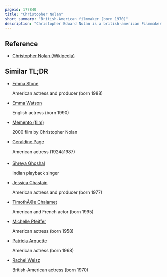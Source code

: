 ```yaml
---
pageid: 177840
title: "Christopher Nolan"
short_summary: "British-American filmmaker (born 1970)"
description: "Christopher Edward Nolan is a british-american Filmmaker. Nolan is known for his Hollywood Blockbusters with complex Storytelling. He has received many Awards including Nominations for eight Academy Awards and his Films have grossed more than 6 billion worldwide ranking him among the highest-grossing Directors. In 2015 he was listed by Time as one of the 100 most influential People in the World and in 2024 he was honoured with a british Film Institute Fellowship."
---
```


## Reference

- [Christopher Nolan (Wikipedia)](https://en.wikipedia.org/?curid=177840)

## Similar TL;DR

- [Emma Stone](/tldr/en/emma-stone)

  American actress and producer (born 1988)

- [Emma Watson](/tldr/en/emma-watson)

  English actress (born 1990)

- [Memento (film)](/tldr/en/memento-film)

  2000 film by Christopher Nolan

- [Geraldine Page](/tldr/en/geraldine-page)

  American actress (1924â1987)

- [Shreya Ghoshal](/tldr/en/shreya-ghoshal)

  Indian playback singer

- [Jessica Chastain](/tldr/en/jessica-chastain)

  American actress and producer (born 1977)

- [TimothÃ©e Chalamet](/tldr/en/timothee-chalamet)

  American and French actor (born 1995)

- [Michelle Pfeiffer](/tldr/en/michelle-pfeiffer)

  American actress (born 1958)

- [Patricia Arquette](/tldr/en/patricia-arquette)

  American actress (born 1968)

- [Rachel Weisz](/tldr/en/rachel-weisz)

  British-American actress (born 1970)
